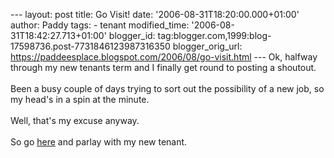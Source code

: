 \-\-- layout: post title: Go Visit! date:
\'2006-08-31T18:20:00.000+01:00\' author: Paddy tags: - tenant
modified\_time: \'2006-08-31T18:42:27.713+01:00\' blogger\_id:
tag:blogger.com,1999:blog-17598736.post-7731846123987316350
blogger\_orig\_url:
https://paddeesplace.blogspot.com/2006/08/go-visit.html \-\-- Ok,
halfway through my new tenants term and I finally get round to posting a
shoutout.\
\
Been a busy couple of days trying to sort out the possibility of a new
job, so my head\'s in a spin at the minute.\
\
Well, that\'s my excuse anyway.\
\
So go [here](https://rentblog.blogexplosion.com/click/55574/10942) and
parlay with my new tenant.
